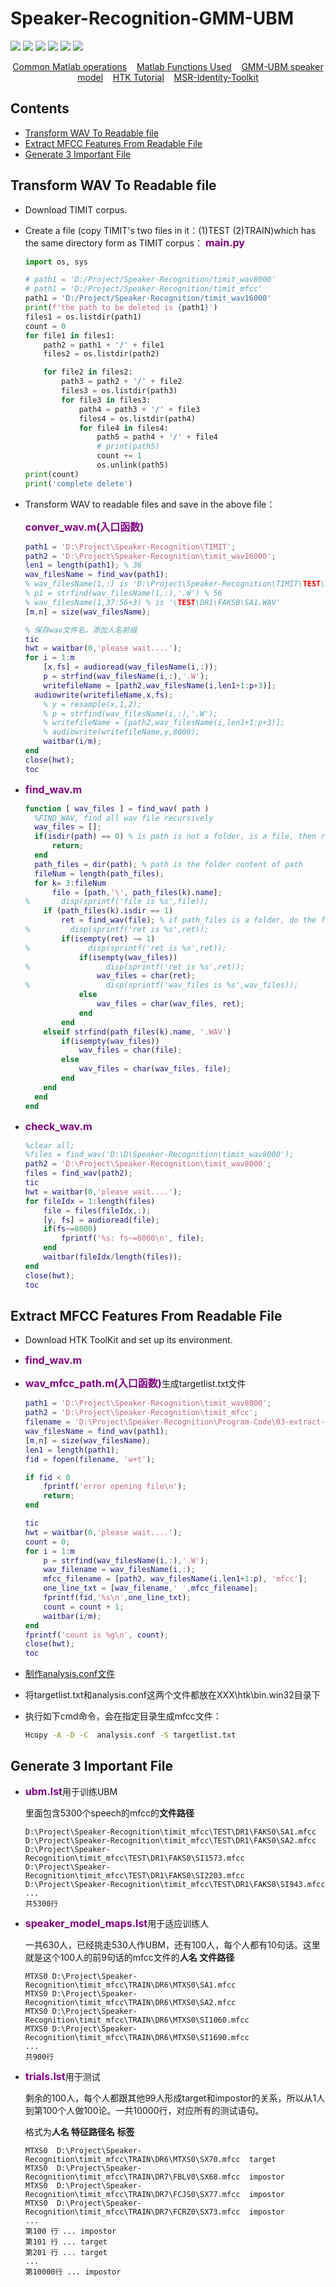 # Speaker-Recognition-GMM-UBM

![](https://img.shields.io/badge/build-success-green) ![](https://img.shields.io/badge/language-matlab-yellow) ![](https://img.shields.io/badge/Toolkit-MSR%20Identity%20Toolkit-orange) ![](https://img.shields.io/badge/method-GMM--UBM-blue) ![](https://img.shields.io/badge/license-MathWorks-brightgreen) 
![](./pictures/01-gmm-ubm.png)

<p align="center">
	<a href="./docs/matlab-common-operations.md">Common Matlab operations</a>&nbsp;&nbsp;&nbsp;
	<a href="./docs/matlab-functions-you-will-encounter.md">Matlab Functions Used</a>&nbsp;&nbsp;&nbsp;
	<a href="./docs/GMM-UBM-speaker-model.md">GMM-UBM speaker model</a>&nbsp;&nbsp;&nbsp;
	<a href="./docs/HTK-Tutorial.md">HTK Tutorial</a>&nbsp;&nbsp;&nbsp;
	<a href="./docs/MSR-Identity-Toolkit.md">MSR-Identity-Toolkit</a>
</p>

## Contents

- [Transform WAV To Readable file](#transform-wav-to-readable-file)
- [Extract MFCC Features From Readable File](#extract-mfcc-features-from-readable-file)
- [Generate 3 Important File](#generate-3-important-file)




## Transform WAV To Readable file

- Download TIMIT corpus.

- Create a file (copy TIMIT's two files in it：(1)TEST (2)TRAIN)which has the same directory form as TIMIT corpus：
  <font color=800080 size=3>**main.py**</font>

  ```python
  import os, sys
  
  # path1 = 'D:/Project/Speaker-Recognition/timit_wav8000'
  # path1 = 'D:/Project/Speaker-Recognition/timit_mfcc'
  path1 = 'D:/Project/Speaker-Recognition/timit_wav16000'
  print(f'the path to be deleted is {path1}')
  files1 = os.listdir(path1)
  count = 0
  for file1 in files1:
      path2 = path1 + '/' + file1
      files2 = os.listdir(path2)
  
      for file2 in files2:
          path3 = path2 + '/' + file2
          files3 = os.listdir(path3)
          for file3 in files3:
              path4 = path3 + '/' + file3
              files4 = os.listdir(path4)
              for file4 in files4:
                  path5 = path4 + '/' + file4
                  # print(path5)
                  count += 1
                  os.unlink(path5)
  print(count)
  print('complete delete')
  ```

- Transform WAV to readable files and save in the above file：

  <font color=800080 size=3>**conver_wav.m(入口函数)**</font>

  ```matlab
  path1 = 'D:\Project\Speaker-Recognition\TIMIT';
  path2 = 'D:\Project\Speaker-Recognition\timit_wav16000';
  len1 = length(path1); % 36
  wav_filesName = find_wav(path1);
  % wav_filesName(1,:) is 'D:\Project\Speaker-Recognition\TIMIT\TEST\DR1\FAKS0\SA1.WAV'
  % p1 = strfind(wav_filesName(1,:),'.W') % 56
  % wav_filesName(1,37:56+3) % is '\TEST\DR1\FAKS0\SA1.WAV'
  [m,n] = size(wav_filesName);
  
  % 保存wav文件名，添加人名前缀
  tic
  hwt = waitbar(0,'please wait....');
  for i = 1:m
      [x,fs] = audioread(wav_filesName(i,:));
      p = strfind(wav_filesName(i,:),'.W'); 
      writefileName = [path2,wav_filesName(i,len1+1:p+3)];
  	audiowrite(writefileName,x,fs);
      % y = resample(x,1,2);
      % p = strfind(wav_filesName(i,:),'.W'); 
      % writefileName = [path2,wav_filesName(i,len1+1:p+3)];
      % audiowrite(writefileName,y,8000);
      waitbar(i/m);
  end
  close(hwt);
  toc
  ```


- <font color=800080 size=3>**find_wav.m**</font>

    ```matlab
    function [ wav_files ] = find_wav( path )
      %FIND_WAV, find all wav file recursively
      wav_files = [];
      if(isdir(path) == 0) % is path is not a folder, is a file, then return 
          return;
      end
      path_files = dir(path); % path is the folder content of path
      fileNum = length(path_files);
      for k= 3:fileNum
          file = [path,'\', path_files(k).name];
    %       disp(sprintf('file is %s',file));
        if (path_files(k).isdir == 1)
            ret = find_wav(file); % if path_files is a folder, do the find_wav function to the input(file)
    %         disp(sprintf('ret is %s',ret));
            if(isempty(ret) ~= 1)
    %             disp(sprintf('ret is %s',ret));
                if(isempty(wav_files))
    %                 disp(sprintf('ret is %s',ret));
                    wav_files = char(ret);
    %                 disp(sprintf('wav_files is %s',wav_files));
                else
                    wav_files = char(wav_files, ret);
                end
            end
        elseif strfind(path_files(k).name, '.WAV')
            if(isempty(wav_files))
                wav_files = char(file);
            else
                wav_files = char(wav_files, file);
            end
        end
      end
    end
    ```

- <font color=800080 size=3>**check_wav.m**</font>

    ```matlab
    %clear all;
    %files = find_wav('D:\D\Speaker-Recognition\timit_wav8000');
    path2 = 'D:\Project\Speaker-Recognition\timit_wav8000';
    files = find_wav(path2);
    tic
    hwt = waitbar(0,'please wait....');
    for fileIdx = 1:length(files)
        file = files(fileIdx,:);
        [y, fs] = audioread(file);
        if(fs~=8000)
            fprintf('%s: fs~=8000\n', file);
        end
        waitbar(fileIdx/length(files));
    end
    close(hwt);
    toc
    ```

## Extract MFCC Features From Readable File

- Download HTK ToolKit and set up its environment.

- <font color=800080 size=3>**find_wav.m**</font>

- <font color=800080 size=3>**wav_mfcc_path.m(入口函数)**</font>生成targetlist.txt文件

  ```matlab
  path1 = 'D:\Project\Speaker-Recognition\timit_wav8000';
  path2 = 'D:\Project\Speaker-Recognition\timit_mfcc';
  filename = 'D:\Project\Speaker-Recognition\Program-Code\03-extract-mfcc-from-wav\targetlist.txt';
  wav_filesName = find_wav(path1);
  [m,n] = size(wav_filesName);
  len1 = length(path1);
  fid = fopen(filename, 'w+t');
  
  if fid < 0
      fprintf('error opening file\n');
      return;
  end
  
  tic
  hwt = waitbar(0,'please wait....');
  count = 0;
  for i = 1:m
      p = strfind(wav_filesName(i,:),'.W'); 
      wav_filename = wav_filesName(i,:);
      mfcc_filename = [path2, wav_filesName(i,len1+1:p), 'mfcc'];
      one_line_txt = [wav_filename,' ',mfcc_filename];
      fprintf(fid,'%s\n',one_line_txt);
      count = count + 1;
      waitbar(i/m);
  end
  fprintf('count is %g\n', count);
  close(hwt);
  toc
  ```

- <a href="./docs/HTK-Tutorial.md">制作analysis.conf文件</a>

- 将targetlist.txt和analysis.conf这两个文件都放在XXX\htk\bin.win32目录下

- 执行如下cmd命令，会在指定目录生成mfcc文件：

  ```bash
  Hcopy -A -D -C  analysis.conf -S targetlist.txt
  ```


## Generate 3 Important File

- <font color=800080 size=3>**ubm.lst**</font>用于训练UBM

  里面包含5300个speech的mfcc的**文件路径**

  ```
  D:\Project\Speaker-Recognition\timit_mfcc\TEST\DR1\FAKS0\SA1.mfcc    
  D:\Project\Speaker-Recognition\timit_mfcc\TEST\DR1\FAKS0\SA2.mfcc    
  D:\Project\Speaker-Recognition\timit_mfcc\TEST\DR1\FAKS0\SI1573.mfcc 
  D:\Project\Speaker-Recognition\timit_mfcc\TEST\DR1\FAKS0\SI2203.mfcc 
  D:\Project\Speaker-Recognition\timit_mfcc\TEST\DR1\FAKS0\SI943.mfcc  
  ...
  共5300行
  ```

- <font color=800080 size=3>**speaker_model_maps.lst**</font>用于适应训练人

  一共630人，已经挑走530人作UBM，还有100人，每个人都有10句话。这里就是这个100人的前9句话的mfcc文件的**人名 文件路径**

  ```
  MTXS0 D:\Project\Speaker-Recognition\timit_mfcc\TRAIN\DR6\MTXS0\SA1.mfcc   
  MTXS0 D:\Project\Speaker-Recognition\timit_mfcc\TRAIN\DR6\MTXS0\SA2.mfcc   
  MTXS0 D:\Project\Speaker-Recognition\timit_mfcc\TRAIN\DR6\MTXS0\SI1060.mfcc
  MTXS0 D:\Project\Speaker-Recognition\timit_mfcc\TRAIN\DR6\MTXS0\SI1690.mfcc
  ...
  共900行
  ```

- <font color=800080 size=3>**trials.lst**</font>用于测试

  剩余的100人，每个人都跟其他99人形成target和impostor的关系，所以从1人到第100个人做100论。一共10000行，对应所有的测试语句。

  格式为**人名 特征路径名 标签**

  ```
  MTXS0  D:\Project\Speaker-Recognition\timit_mfcc\TRAIN\DR6\MTXS0\SX70.mfcc  target
  MTXS0  D:\Project\Speaker-Recognition\timit_mfcc\TRAIN\DR7\FBLV0\SX68.mfcc  impostor
  MTXS0  D:\Project\Speaker-Recognition\timit_mfcc\TRAIN\DR7\FCJS0\SX77.mfcc  impostor
  MTXS0  D:\Project\Speaker-Recognition\timit_mfcc\TRAIN\DR7\FCRZ0\SX73.mfcc  impostor
  ...
  第100 行 ... impostor
  第101 行 ... target
  第201 行 ... target
  ...
  第10000行 ... impostor
  ```

  
